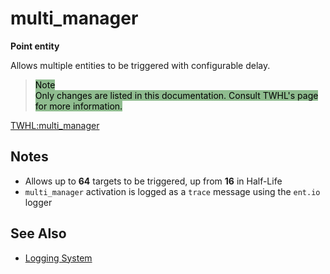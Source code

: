 # multi_manager

**Point entity**

Allows multiple entities to be triggered with configurable delay.

> <span style="background-color:darkseagreen; color: black">
> Note
></br>
> Only changes are listed in this documentation. Consult TWHL's page for more information.</span>

[TWHL:multi_manager](https://twhl.info/wiki/page/multi_manager)

## Notes

* Allows up to **64** targets to be triggered, up from **16** in Half-Life
* `multi_manager` activation is logged as a `trace` message using the `ent.io` logger

## See Also

* [Logging System](../../features/logging-system.md)
